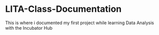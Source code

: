 # LITA-Class-Documentation
This is where i documented my first project while learning Data Analysis with the Incubator Hub
